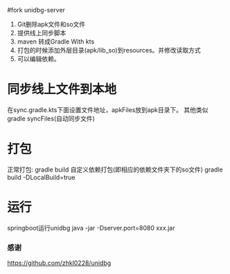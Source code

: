 #fork unidbg-server
1. Git删除apk文件和so文件
2. 提供线上同步脚本    
3. maven 转成Gradle With kts
4. 打包的时候添加外层目录(apk/lib_so)到resources。并修改读取方式  
5. 可以编辑依赖。

# 同步线上文件到本地
在sync.gradle.kts下面设置文件地址，apkFiles放到apk目录下。 其他类似  
gradle syncFiles(自动同步文件)

# 打包
正常打包: gradle build 
自定义依赖打包(即相应的依赖文件夹下的so文件) gradle build -DLocalBuild=true

#  运行
springboot运行unidbg
java -jar -Dserver.port=8080 xxx.jar






### 感谢
https://github.com/zhkl0228/unidbg
